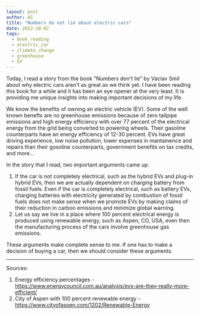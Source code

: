 ```yaml
---
layout: post
author: AS
title: "Numbers do not lie about electric cars"
date: 2022-10-02
tags: 
  - book_reading
  - electric_car
  - climate_change
  - greenhouse
  - EV
---
```

 
Today, I read a story from the book "Numbers don't lie" by Vaclav Smil about why 
electric cars aren't as great as we think yet. I have been reading this book for 
a while and it has been an eye opener at the very least. It is providing me unique 
insights into making important decisions of my life.

We know the benefits of owning an electric vehicle (EV). Some of the well known 
benefts are no greenhouse emissions because of zero tailpipe emissions and high energy 
efficiency with over 77 percent of the electrical energy from the grid being converted 
to powering wheels. Their gasoline counterparts have an energy efficiency of 12-30 percent.
EVs have great driving experience, low noise pollution, lower expenses in mantainence 
and repairs than their gosoline counterparts, government benefits on tax credits, and more...

In the story that I read, two important arguments came up. 
1. If the car is not completely electrical, such as the hybrid EVs and plug-in hybrid EVs, 
then we are actually dependent on charging battery from fossil fuels. Even if the car is 
completely electrical, such as battery EVs, charging batteries with electricity 
generated by combustion of fossil fuels does not make sense when we promote EVs by making 
claims of their reduction in carbon emissions and minimize global warning.
2. Let us say we live in a place where 100 percent electrical energy is produced using 
renewable energy, such as Aspen, CO, USA, even then the manufacturing process of the cars 
involve greenhouse gas emissions. 

These arguments make complete sense to me. If one has to make a decision of buying a car, 
then we should consider these arguments. 

***


Sources:
1. Energy efficiency percentages - https://www.energycouncil.com.au/analysis/evs-are-they-really-more-efficient/
2. City of Aspen with 100 percent renewable energy - https://www.cityofaspen.com/1202/Renewable-Energy
